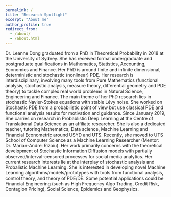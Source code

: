 ```yaml
---
permalink: /
title: "Research Spotlight"
excerpt: "About me"
author_profile: true
redirect_from: 
  - /about/
  - /about.html
---
```


Dr. Leanne Dong graduated from a PhD in Theoretical Probability in 2018 at the University of Sydney. She has received formal undergraduate and postgraduate qualifications in Mathematics, Statistics, Accounting, Economics and Finance. Her PhD is around finite and infinite dimensional, deterministic and stochastic (nonlinear) PDE. Her research is interdisciplinary, involving many tools from Pure Mathematics (functional analysis, stochastic analysis, measure theory, differential geometry and PDE theory) to tackle complex real world problems in Natural Science, Engineering and Finance. The main theme of her PhD research lies in stochastic Navier-Stokes equations with stable Lévy noise. She worked on Stochastic PDE from a probabilistic point of view but use classical PDE and functional analysis results for motivation and guidance. Since January 2019, She carries on research in Probablistic Deep Learning at the Centre of Translational Data Science as an affiliate researcher. She is also a dedicated teacher, tutoring Mathematics, Data science, Machine Learning and Financial Econometric around USYD and UTS. Recently, she moved to UTS School of Computer Science as a Machine Learning Researcher (Mentor: Dr. Marian-Andrei Rizoiu). Her work primarily concerns with the theoretical development of Stochastic Information Diffusion models with partially observed/interval-censored processes for social media analytics. Her current research interests lie at the interplay of stochastic analysis and Probalistic Machine Learning. She is interested in developing novel Machine Learning algorithms/models/prototypes with tools from functional analysis, control theory, and theory of PDE/DE.
Some potential applications could be Financial Engineering (such as High Frequency Algo Trading, Credit Risk, Contagion Pricing), Social Science, Epidemics and Geophysics.

